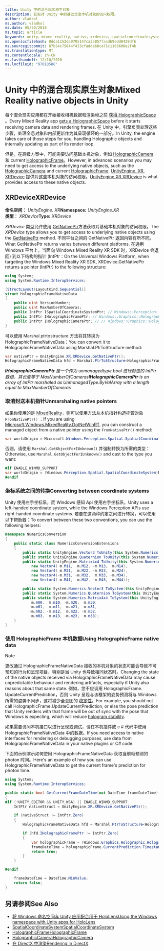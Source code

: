 ```yaml
---
title: Unity 中的混合现实原生对象
description: 获取对 Unity 中的基础全息本机对象的访问权限。
author: vladkol
ms.author: vladkol
ms.date: 05/20/2018
ms.topic: article
keywords: unity，mixed reality，native，xrdevice，spatialcoordinatesystem，holographicframe，holographiccamera，ispatialcoordinatesystem，iholographicframe，iholographiccamera，getnativeptr，mixed reality 耳机，windows mixed reality 耳机，虚拟现实耳机
ms.openlocfilehash: 8dda1152da9705147ca3a057faadb9edd8428df6
ms.sourcegitcommit: 87b54c75044f433cfadda68ca71c1165608e2f4b
ms.translationtype: MT
ms.contentlocale: zh-CN
ms.lasthandoff: 12/10/2020
ms.locfileid: "97010588"
---
```

# <a name="mixed-reality-native-objects-in-unity"></a><span data-ttu-id="90fb1-104">Unity 中的混合现实原生对象</span><span class="sxs-lookup"><span data-stu-id="90fb1-104">Mixed Reality native objects in Unity</span></span>

<span data-ttu-id="90fb1-105">每个混合现实应用都在开始接收相机数据和渲染帧之前 [获得 HolographicSpace](../native/getting-a-holographicspace.md) 。</span><span class="sxs-lookup"><span data-stu-id="90fb1-105">Every Mixed Reality app [gets a HolographicSpace](../native/getting-a-holographicspace.md) before it starts receiving camera data and rendering frames.</span></span> <span data-ttu-id="90fb1-106">在 Unity 中，引擎负责处理这些步骤，处理全息对象和内部更新作为其呈现循环的一部分。</span><span class="sxs-lookup"><span data-stu-id="90fb1-106">In Unity, the engine takes care of those steps for you, handling Holographic objects and internally updating as part of its render loop.</span></span>

<span data-ttu-id="90fb1-107">但是，在高级方案中，可能需要访问基础本机对象，例如 <a href="https://docs.microsoft.com/uwp/api/windows.graphics.holographic.holographiccamera" target="_blank">HolographicCamera</a> 和 current <a href="https://docs.microsoft.com/uwp/api/windows.graphics.holographic.holographicframe" target="_blank">HolographicFrame</a>。</span><span class="sxs-lookup"><span data-stu-id="90fb1-107">However, in advanced scenarios you may need to get access to the underlying native objects, such as the <a href="https://docs.microsoft.com/uwp/api/windows.graphics.holographic.holographiccamera" target="_blank">HolographicCamera</a> and current <a href="https://docs.microsoft.com/uwp/api/windows.graphics.holographic.holographicframe" target="_blank">HolographicFrame</a>.</span></span> <span data-ttu-id="90fb1-108"><a href="https://docs.unity3d.com/ScriptReference/XR.XRDevice.html" target="_blank">UnityEngine. XR. XRDevice</a> 提供对这些本机对象的访问权限。</span><span class="sxs-lookup"><span data-stu-id="90fb1-108"><a href="https://docs.unity3d.com/ScriptReference/XR.XRDevice.html" target="_blank">UnityEngine.XR.XRDevice</a> is what provides access to these native objects.</span></span>

## <a name="xrdevice"></a><span data-ttu-id="90fb1-109">XRDevice</span><span class="sxs-lookup"><span data-stu-id="90fb1-109">XRDevice</span></span> 

<span data-ttu-id="90fb1-110">**命名空间：** *UnityEngine. XR*</span><span class="sxs-lookup"><span data-stu-id="90fb1-110">**Namespace:** *UnityEngine.XR*</span></span><br>
<span data-ttu-id="90fb1-111">**类型：** *XRDevice*</span><span class="sxs-lookup"><span data-stu-id="90fb1-111">**Type:** *XRDevice*</span></span>

<span data-ttu-id="90fb1-112">*XRDevice* 类型允许使用 <a href="https://docs.unity3d.com/ScriptReference/XR.XRDevice.GetNativePtr.html" target="_blank">GetNativePtr</a>方法获取对基础本机对象的访问权限。</span><span class="sxs-lookup"><span data-stu-id="90fb1-112">The *XRDevice* type allows you to get access to underlying native objects using the <a href="https://docs.unity3d.com/ScriptReference/XR.XRDevice.GetNativePtr.html" target="_blank">GetNativePtr</a> method.</span></span> <span data-ttu-id="90fb1-113">不同平台之间的 GetNativePtr 返回内容有所不同。</span><span class="sxs-lookup"><span data-stu-id="90fb1-113">What GetNativePtr returns varies between different platforms.</span></span> <span data-ttu-id="90fb1-114">在通用 Windows 平台上，当面向 Windows Mixed Reality XR SDK 时，XRDevice 会返回) 到以下结构的指针 (IntPtr：</span><span class="sxs-lookup"><span data-stu-id="90fb1-114">On the Universal Windows Platform, when targeting the Windows Mixed Reality XR SDK, XRDevice.GetNativePtr returns a pointer (IntPtr) to the following structure:</span></span> 

```cs
using System;
using System.Runtime.InteropServices;

[StructLayout(LayoutKind.Sequential)]
struct HolographicFrameNativeData
{
    public uint VersionNumber;
    public uint MaxNumberOfCameras;
    public IntPtr ISpatialCoordinateSystemPtr; // Windows::Perception::Spatial::ISpatialCoordinateSystem
    public IntPtr IHolographicFramePtr; // Windows::Graphics::Holographic::IHolographicFrame 
    public IntPtr IHolographicCameraPtr; // // Windows::Graphics::Holographic::IHolographicCamera
}
```
<span data-ttu-id="90fb1-115">可以使用 Marshal.ptrtostructure 方法将其转换为 HolographicFrameNativeData：</span><span class="sxs-lookup"><span data-stu-id="90fb1-115">You can convert it to HolographicFrameNativeData using Marshal.PtrToStructure method:</span></span>
```cs
var nativePtr = UnityEngine.XR.XRDevice.GetNativePtr();
HolographicFrameNativeData hfd = Marshal.PtrToStructure<HolographicFrameNativeData>(nativePtr);
```
<span data-ttu-id="90fb1-116">***IHolographicCameraPtr** 是一个作为 unmanagedtype.bool 进行封送的 IntPtr 数组，其长度等于 MaxNumberOfCameras*</span><span class="sxs-lookup"><span data-stu-id="90fb1-116">***IHolographicCameraPtr** is an array of IntPtr marshaled as UnmanagedType.ByValArray with a length equal to MaxNumberOfCameras*</span></span> 

### <a name="unmarshaling-native-pointers"></a><span data-ttu-id="90fb1-117">取消封送本机指针</span><span class="sxs-lookup"><span data-stu-id="90fb1-117">Unmarshaling native pointers</span></span>

<span data-ttu-id="90fb1-118">如果你使用的是 [MixedReality](https://www.nuget.org/packages/Microsoft.Windows.MixedReality.DotNetWinRT)，则可以使用方法从本机指针构造托管对象 `FromNativePtr()` ：</span><span class="sxs-lookup"><span data-stu-id="90fb1-118">If you are using [Microsoft.Windows.MixedReality.DotNetWinRT](https://www.nuget.org/packages/Microsoft.Windows.MixedReality.DotNetWinRT), you can construct a managed object from a native pointer using the `FromNativePtr()` method:</span></span>

```cs
var worldOrigin = Microsoft.Windows.Perception.Spatial.SpatialCoordinateSystem.FromNativePtr(hfd.ISpatialCoordinateSystemPtr);
```

<span data-ttu-id="90fb1-119">否则，请使用 `Marshal.GetObjectForIUnknown()` 并强制转换为所需的类型：</span><span class="sxs-lookup"><span data-stu-id="90fb1-119">Otherwise, use `Marshal.GetObjectForIUnknown()` and cast to the type you want:</span></span>

```cs
#if ENABLE_WINMD_SUPPORT
var worldOrigin = (Windows.Perception.Spatial.SpatialCoordinateSystem)Marshal.GetObjectForIUnknown(hfd.ISpatialCoordinateSystemPtr);
#endif
```

### <a name="converting-between-coordinate-systems"></a><span data-ttu-id="90fb1-120">坐标系统之间的转换</span><span class="sxs-lookup"><span data-stu-id="90fb1-120">Converting between coordinate systems</span></span>

<span data-ttu-id="90fb1-121">Unity 使用左手坐标系，而 Windows 感知 Api 使用右手坐标系。</span><span class="sxs-lookup"><span data-stu-id="90fb1-121">Unity uses a left-handed coordinate system, while the Windows Perception APIs use right-handed coordinate systems.</span></span> <span data-ttu-id="90fb1-122">若要在这两种约定之间进行转换，可以使用以下帮助器：</span><span class="sxs-lookup"><span data-stu-id="90fb1-122">To convert between these two conventions, you can use the following helpers:</span></span>

```cs
namespace NumericsConversion
{
    public static class NumericsConversionExtensions
    {
        public static UnityEngine.Vector3 ToUnity(this System.Numerics.Vector3 v) => new UnityEngine.Vector3(v.X, v.Y, -v.Z);
        public static UnityEngine.Quaternion ToUnity(this System.Numerics.Quaternion q) => new UnityEngine.Quaternion(-q.X, -q.Y, q.Z, q.W);
        public static UnityEngine.Matrix4x4 ToUnity(this System.Numerics.Matrix4x4 m) => new UnityEngine.Matrix4x4(
            new Vector4( m.M11,  m.M12, -m.M13,  m.M14),
            new Vector4( m.M21,  m.M22, -m.M23,  m.M24),
            new Vector4(-m.M31, -m.M32,  m.M33, -m.M34),
            new Vector4( m.M41,  m.M42, -m.M43,  m.M44));

        public static System.Numerics.Vector3 ToSystem(this UnityEngine.Vector3 v) => new System.Numerics.Vector3(v.x, v.y, -v.z);
        public static System.Numerics.Quaternion ToSystem(this UnityEngine.Quaternion q) => new System.Numerics.Quaternion(-q.x, -q.y, q.z, q.w);
        public static System.Numerics.Matrix4x4 ToSystem(this UnityEngine.Matrix4x4 m) => new System.Numerics.Matrix4x4(
            m.m00,  m.m10, -m.m20,  m.m30,
            m.m01,  m.m11, -m.m21,  m.m31,
           -m.m02, -m.m12,  m.m22, -m.m32,
            m.m03,  m.m13, -m.m23,  m.m33);
    }
}
```

### <a name="using-holographicframe-native-data"></a><span data-ttu-id="90fb1-123">使用 HolographicFrame 本机数据</span><span class="sxs-lookup"><span data-stu-id="90fb1-123">Using HolographicFrame native data</span></span>

> [!NOTE]
> <span data-ttu-id="90fb1-124">更改通过 HolographicFrameNativeData 接收的本机对象的状态可能会导致不可预知的行为和呈现项目，特别是当 Unity 也导致相同状态时。</span><span class="sxs-lookup"><span data-stu-id="90fb1-124">Changing the state of the native objects received via HolographicFrameNativeData may cause unpredictable behaviour and rendering artifacts, especially if Unity also reasons about that same state.</span></span>  <span data-ttu-id="90fb1-125">例如，您不应调用 HolographicFrame. UpdateCurrentPrediction，否则 Unity 呈现与该框架的姿势预测将与 Windows 所需的姿势不同步，这将减少全息图的 [稳定性](../platform-capabilities-and-apis/hologram-stability.md)。</span><span class="sxs-lookup"><span data-stu-id="90fb1-125">For example, you should not call HolographicFrame.UpdateCurrentPrediction, or else the pose prediction that Unity renders with that frame will be out of sync with the pose that Windows is expecting, which will reduce [hologram stability](../platform-capabilities-and-apis/hologram-stability.md).</span></span>

<span data-ttu-id="90fb1-126">如果需要访问本机接口以进行呈现或调试，请在本机插件或 c # 代码中使用 HolographicFrameNativeData 中的数据。</span><span class="sxs-lookup"><span data-stu-id="90fb1-126">If you need access to native interfaces for rendering or debugging purposes, use data from HolographicFrameNativeData in your native plugins or C# code.</span></span> 

<span data-ttu-id="90fb1-127">下面的示例演示如何使用 HolographicFrameNativeData 获取当前帧预测的 photon 时间。</span><span class="sxs-lookup"><span data-stu-id="90fb1-127">Here's an example of how you can use HolographicFrameNativeData to get the current frame's prediction for photon time.</span></span> 

```cs
using System;
using System.Runtime.InteropServices;

public static bool GetCurrentFrameDateTime(out DateTime frameDateTime)
{
#if (!UNITY_EDITOR && UNITY_WSA) || ENABLE_WINMD_SUPPORT
    IntPtr nativeStruct = UnityEngine.XR.XRDevice.GetNativePtr();

    if (nativeStruct != IntPtr.Zero)
    {
        HolographicFrameNativeData hfd = Marshal.PtrToStructure<HolographicFrameNativeData>(nativeStruct);

        if (hfd.IHolographicFramePtr != IntPtr.Zero)
        {
            var holographicFrame = (Windows.Graphics.Holographic.HolographicFrame)Marshal.GetObjectForIUnknown(hfd.IHolographicFramePtr);
            frameDateTime = holographicFrame.CurrentPrediction.Timestamp.TargetTime.DateTime;
            return true;
        }
    }

#endif

    frameDateTime = DateTime.MinValue;
    return false;
}

```

## <a name="see-also"></a><span data-ttu-id="90fb1-128">另请参阅</span><span class="sxs-lookup"><span data-stu-id="90fb1-128">See Also</span></span>
* [<span data-ttu-id="90fb1-129">将 Windows 命名空间与 Unity 应用配合用于 HoloLens</span><span class="sxs-lookup"><span data-stu-id="90fb1-129">Using the Windows namespace with Unity apps for HoloLens</span></span>](using-the-windows-namespace-with-unity-apps-for-hololens.md)
* <span data-ttu-id="90fb1-130"><a href="https://docs.microsoft.com/uwp/api/windows.perception.spatial.spatialcoordinatesystem" target="_blank">SpatialCoordinateSystem</a></span><span class="sxs-lookup"><span data-stu-id="90fb1-130"><a href="https://docs.microsoft.com/uwp/api/windows.perception.spatial.spatialcoordinatesystem" target="_blank">SpatialCoordinateSystem</a></span></span>
* <span data-ttu-id="90fb1-131"><a href="https://docs.microsoft.com/uwp/api/windows.graphics.holographic.holographicframe" target="_blank">HolographicFrame</a></span><span class="sxs-lookup"><span data-stu-id="90fb1-131"><a href="https://docs.microsoft.com/uwp/api/windows.graphics.holographic.holographicframe" target="_blank">HolographicFrame</a></span></span>
* <span data-ttu-id="90fb1-132"><a href="https://docs.microsoft.com/uwp/api/windows.graphics.holographic.holographiccamera" target="_blank">HolographicCamera</a></span><span class="sxs-lookup"><span data-stu-id="90fb1-132"><a href="https://docs.microsoft.com/uwp/api/windows.graphics.holographic.holographiccamera" target="_blank">HolographicCamera</a></span></span>
* [<span data-ttu-id="90fb1-133">在 DirectX 中渲染</span><span class="sxs-lookup"><span data-stu-id="90fb1-133">Rendering in DirectX</span></span>](../native/rendering-in-directx.md)
